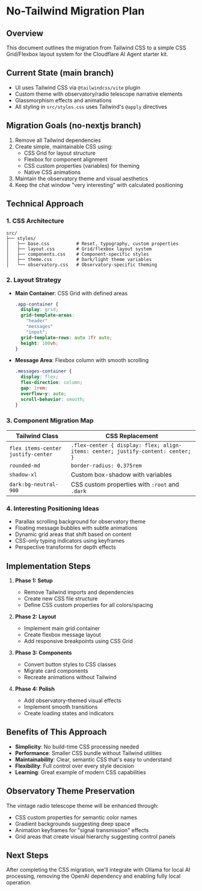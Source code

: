 # No-Tailwind Migration Plan

## Overview
This document outlines the migration from Tailwind CSS to a simple CSS Grid/Flexbox layout system for the Cloudflare AI Agent starter kit.

## Current State (main branch)
- UI uses Tailwind CSS via `@tailwindcss/vite` plugin
- Custom theme with observatory/radio telescope narrative elements
- Glassmorphism effects and animations
- All styling in `src/styles.css` uses Tailwind's `@apply` directives

## Migration Goals (no-nextjs branch)
1. Remove all Tailwind dependencies
2. Create simple, maintainable CSS using:
   - CSS Grid for layout structure
   - Flexbox for component alignment
   - CSS custom properties (variables) for theming
   - Native CSS animations
3. Maintain the observatory theme and visual aesthetics
4. Keep the chat window "very interesting" with calculated positioning

## Technical Approach

### 1. CSS Architecture
```
src/
├── styles/
│   ├── base.css          # Reset, typography, custom properties
│   ├── layout.css        # Grid/flexbox layout system
│   ├── components.css    # Component-specific styles
│   ├── theme.css         # Dark/light theme variables
│   └── observatory.css   # Observatory-specific theming
```

### 2. Layout Strategy
- **Main Container**: CSS Grid with defined areas
  ```css
  .app-container {
    display: grid;
    grid-template-areas:
      "header"
      "messages"
      "input";
    grid-template-rows: auto 1fr auto;
    height: 100vh;
  }
  ```

- **Message Area**: Flexbox column with smooth scrolling
  ```css
  .messages-container {
    display: flex;
    flex-direction: column;
    gap: 1rem;
    overflow-y: auto;
    scroll-behavior: smooth;
  }
  ```

### 3. Component Migration Map
| Tailwind Class | CSS Replacement |
|----------------|-----------------|
| `flex items-center justify-center` | `.flex-center { display: flex; align-items: center; justify-content: center; }` |
| `rounded-md` | `border-radius: 0.375rem` |
| `shadow-xl` | Custom box-shadow with variables |
| `dark:bg-neutral-900` | CSS custom properties with `:root` and `.dark` |

### 4. Interesting Positioning Ideas
- Parallax scrolling background for observatory theme
- Floating message bubbles with subtle animations
- Dynamic grid areas that shift based on content
- CSS-only typing indicators using keyframes
- Perspective transforms for depth effects

## Implementation Steps

1. **Phase 1: Setup**
   - Remove Tailwind imports and dependencies
   - Create new CSS file structure
   - Define CSS custom properties for all colors/spacing

2. **Phase 2: Layout**
   - Implement main grid container
   - Create flexbox message layout
   - Add responsive breakpoints using CSS Grid

3. **Phase 3: Components**
   - Convert button styles to CSS classes
   - Migrate card components
   - Recreate animations without Tailwind

4. **Phase 4: Polish**
   - Add observatory-themed visual effects
   - Implement smooth transitions
   - Create loading states and indicators

## Benefits of This Approach
- **Simplicity**: No build-time CSS processing needed
- **Performance**: Smaller CSS bundle without Tailwind utilities
- **Maintainability**: Clear, semantic CSS that's easy to understand
- **Flexibility**: Full control over every style decision
- **Learning**: Great example of modern CSS capabilities

## Observatory Theme Preservation
The vintage radio telescope theme will be enhanced through:
- CSS custom properties for semantic color names
- Gradient backgrounds suggesting deep space
- Animation keyframes for "signal transmission" effects
- Grid areas that create visual hierarchy suggesting control panels

## Next Steps
After completing the CSS migration, we'll integrate with Ollama for local AI processing, removing the OpenAI dependency and enabling fully local operation.